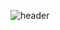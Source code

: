 ![header](https://capsule-render.vercel.app/api?type=soft&height=200&color=efefef&text=Hello%2C%20World!!&reversal=false&textBg=false&fontColor=010101&fontSize=100&animation=fadeIn&fontAlignY=55)

